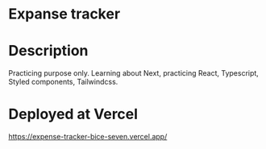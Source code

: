 # Expanse tracker

# Description
Practicing purpose only.
Learning about Next, practicing React, Typescript, Styled components, Tailwindcss.

# Deployed at Vercel
https://expense-tracker-bice-seven.vercel.app/
